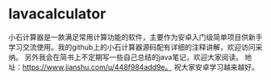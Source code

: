 # lavacalculator
   小石计算器是一款满足常用计算功能的软件，主要作为安卓入门级简单项目供新手学习交流使用。我的github上的小石计算器源码配有详细的注释讲解，欢迎访问采纳。
另外我会在简书上不定期写一些自己总结的java笔记，欢迎大家阅读。
       地址：https://www.jianshu.com/u/448f984add9e。
        祝大家安卓学习越来越好。
